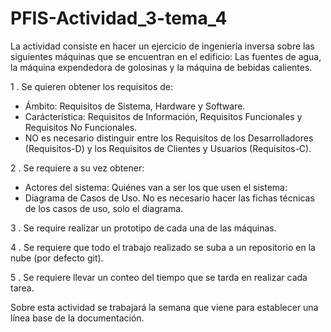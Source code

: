 # PFIS-Actividad_3-tema_4

  La actividad consiste en hacer un ejercicio de ingeniería inversa sobre las siguientes máquinas que se encuentran en el edificio: Las fuentes de agua, la máquina expendedora de golosinas y la máquina de bebidas calientes.

1 . Se quieren obtener los requisitos de: 
  - Ámbito: Requisitos de Sistema, Hardware y Software.
  - Carácterística: Requisitos de Información, Requisitos Funcionales y Requisitos No Funcionales.
  - NO es necesario distinguir entre los Requisitos de los Desarrolladores (Requisitos-D) y los Requisitos de Clientes y Usuarios (Requisitos-C).

2 . Se requiere a su vez obtener:
  - Actores del sistema: Quiénes van a ser los que usen el sistema:
  - Diagrama de Casos de Uso. No es necesario hacer las fichas técnicas de los casos de uso, solo el diagrama.

3 . Se require realizar un prototipo de cada una de las máquinas.

4 . Se requiere que todo el trabajo realizado se suba a un repositorio en la nube (por defecto git).

5 . Se requiere llevar un conteo del tiempo que se tarda en realizar cada tarea.

Sobre esta actividad se trabajará la semana que viene para establecer una línea base de la documentación.
